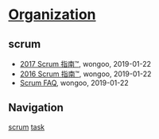 # [Organization](http://organization.sisopipo.com)

## scrum
* [2017 Scrum 指南™](/agile/scrum/scrum-guide-2017), wongoo, 2019-01-22
* [2016 Scrum 指南™](/agile/scrum/scrum-guide-2016), wongoo, 2019-01-22
* [Scrum FAQ](/agile/scrum/scrum-faq), wongoo, 2019-01-22

## Navigation
[scrum](/agile/scrum/)
[task](/agile/task/)
